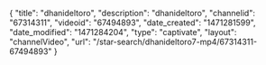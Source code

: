 {
    "title": "dhanideltoro",
    "description": "dhanideltoro",
    "channelid": "67314311",
    "videoid": "67494893",
    "date_created": "1471281599",
    "date_modified": "1471284204",
    "type": "captivate",
    "layout": "channelVideo",
    "url": "\/star-search\/dhanideltoro7-mp4\/67314311-67494893"
}